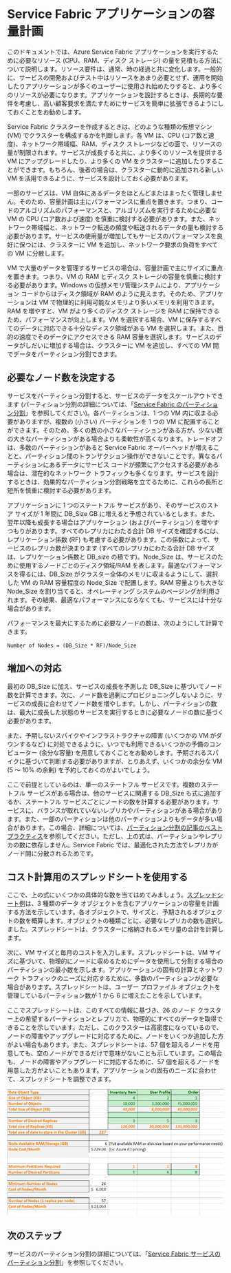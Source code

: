<properties
   pageTitle="Service Fabric アプリの容量計画 | Microsoft Azure"
   description="Service Fabric アプリケーションに必要なコンピューティング ノードの数を特定する方法について説明します。"
   services="service-fabric"
   documentationCenter=".net"
   authors="mani-ramaswamy"
   manager="coreysa"
   editor=""/>

<tags
   ms.service="service-fabric"
   ms.devlang="dotnet"
   ms.topic="article"
   ms.tgt_pltfrm="NA"
   ms.workload="NA"
   ms.date="11/12/2015"
   ms.author="subramar"/>


# Service Fabric アプリケーションの容量計画


このドキュメントでは、Azure Service Fabric アプリケーションを実行するために必要なリソース (CPU、RAM、ディスク ストレージ) の量を見積もる方法について説明します。リソース要件は、通常、時の経過と共に変化します。一般的に、サービスの開発およびテスト中はリソースをあまり必要とせず、運用を開始したりアプリケーションが多くのユーザーに使用され始めたりすると、より多くのリソースが必要になります。アプリケーションを設計するときは、長期的な要件を考慮し、高い顧客要求を満たすためにサービスを簡単に拡張できるようにしておくことをお勧めします。

 Service Fabric クラスターを作成するときは、どのような種類の仮想マシン (VM) でクラスターを構成するかを判断します。各 VM は、CPU (コア数と速度)、ネットワーク帯域幅、RAM、ディスク ストレージなどの面で、リソースの量が制限されます。サービスが成長すると共に、より多くのリソースを提供する VM にアップグレードしたり、より多くの VM をクラスターに追加したりすることができます。もちろん、後者の場合は、クラスターに動的に追加される新しい VM を活用できるように、サービスを設計しておく必要があります。

一部のサービスは、VM 自体にあるデータをほとんどまたはまったく管理しません。そのため、容量計画は主にパフォーマンスに重点を置きます。つまり、コードのアルゴリズムのパフォーマンスと、アルゴリズムを実行するために必要な VM の CPU (コア数および速度) を慎重に検討する必要があります。また、ネットワーク帯域幅と、ネットワーク転送の頻度や転送されるデータの量も検討する必要があります。サービスの使用量が増加してもサービスのパフォーマンスを良好に保つには、クラスターに VM を追加し、ネットワーク要求の負荷をすべての VM に分散します。

VM で大量のデータを管理するサービスの場合は、容量計画で主にサイズに重点を置きます。つまり、VM の RAM とディスク ストレージの容量を慎重に検討する必要があります。Windows の仮想メモリ管理システムにより、アプリケーション コードからはディスク領域が RAM のように見えます。そのため、アプリケーションは VM で物理的に利用可能なメモリより多いメモリを利用できます。RAM を増やすと、VM がより多くのディスク ストレージを RAM に保持できるため、パフォーマンスが向上します。VM を選択する場合、VM に保存するすべてのデータに対応できる十分なディスク領域がある VM を選択します。また、目的の速度でそのデータにアクセスできる RAM 容量を選択します。サービスのデータがしだいに増加する場合は、クラスターに VM を追加し、すべての VM 間でデータをパーティション分割できます。

## 必要なノード数を決定する

サービスをパーティション分割すると、サービスのデータをスケールアウトできます (パーティション分割の詳細については、「[Service Fabric のパーティション分割](service-fabric-concepts-partitioning.md)」を参照してください)。各パーティションは、1 つの VM 内に収まる必要がありますが、複数の (小さい) パーティションを 1 つの VM に配置することができます。そのため、多くの数の小さなパーティションがある方が、少ない数の大きなパーティションがある場合よりも柔軟性が高くなります。トレードオフは、多数のパーティションがあると Service Fabric オーバーヘッドが増えることと、パーティション間のトランザクション操作ができないことです。異なるパーティションにあるデータにサービス コードが頻繁にアクセスする必要がある場合は、潜在的なネットワーク トラフィックも多くなります。サービスを設計するときは、効果的なパーティション分割戦略を立てるために、これらの長所と短所を慎重に検討する必要があります。

アプリケーションに 1 つのステートフル サービスがあり、そのサービスのストア サイズが 1 年間に DB\_Size GB に増えると予想されているとします。また、翌年以降も成長する場合はアプリケーション (およびパーティション) を増やすつもりがあります。すべてのレプリカにわたる合計 DB サイズを確認するには、レプリケーション係数 (RF) も考慮する必要があります。この係数によって、サービスのレプリカ数が決まります (すべてのレプリカにわたる合計 DB サイズは、レプリケーション係数と DB\_size の積です)。Node\_Size は、サービスのために使用するノードごとのディスク領域/RAM を表します。最適なパフォーマンスを得るには、DB\_Size がクラスター全体のメモリに収まるようにして、選択した VM の RAM 容量程度の Node\_Size で配置します。RAM 容量よりも大きな Node\_Size を割り当てると、オペレーティング システムのページングが利用されます。その結果、最適なパフォーマンスにならなくても、サービスには十分な場合があります。

パフォーマンスを最大にするために必要なノードの数は、次のようにして計算できます。

```
Number of Nodes = (DB_Size * RF)/Node_Size

```


## 増加への対応

最初の DB\_Size に加え、サービスの成長を予測した DB\_Size に基づいてノード数を計算できます。次に、ノード数を過剰にプロビジョニングしないように、サービスの成長に合わせてノード数を増やします。しかし、パーティションの数は、最大に成長した状態のサービスを実行するときに必要なノードの数に基づく必要があります。

また、予期しないスパイクやインフラストラクチャの障害 (いくつかの VM がダウンするなど) に対処できるように、いつでも利用できるいくつかの予備のコンピューター (余分な容量) を用意しておくことをお勧めします。予期されるスパイクに基づいて判断する必要がありますが、とりあえず、いくつかの余分な VM (5 ～ 10% の余剰) を予約しておくのがよいでしょう。

ここで前提としているのは、単一のステートフル サービスです。複数のステートフル サービスがある場合は、他のサービスに関連する DB\_Size も式に追加するか、ステートフル サービスごとにノードの数を計算する必要があります。サービスに、バランスが取れていないレプリカやパーティションがある場合があります。また、一部のパーティションは他のパーティションよりもデータが多い場合があります。この場合、詳細については、[パーティション分割の記事のベスト プラクティス](service-fabric-concepts-partitioning.md)を参照してください。ただし、上の式は、パーティションやレプリカの数に依存しません。Service Fabric では、最適化された方法でレプリカがノード間に分散されるためです。


## コスト計算用のスプレッドシートを使用する

ここで、上の式にいくつかの具体的な数を当てはめてみましょう。[スプレッドシート例](https://servicefabricsdkstorage.blob.core.windows.net/publicrelease/SF%20VM%20Cost%20calculator-NEW.xlsx)は、3 種類のデータ オブジェクトを含むアプリケーションの容量を計画する方法を示しています。各オブジェクトで、サイズと、予期されるオブジェクトの数を概算します。オブジェクトの種類ごとに、必要なレプリカの数も選択しました。スプレッドシートは、クラスターに格納されるメモリ量の合計を計算します。

次に、VM サイズと毎月のコストを入力します。スプレッドシートは、VM サイズに基づいて、物理的にノードに収めるためにデータを使用して分割する場合のパーティションの最小数を示します。アプリケーションの固有の計算とネットワーク トラフィックのニーズに対応するために、多数のパーティションが必要な場合があります。スプレッドシートは、ユーザー プロファイル オブジェクトを管理しているパーティション数が 1 から 6 に増えたことを示しています。

ここでスプレッドシートは、このすべての情報に基づき、26 のノード クラスター上の希望するパーティションとレプリカで、物理的にすべてのデータを取得できることを示しています。ただし、このクラスターは高密度になっているので、ノードの障害やアップグレードに対応するために、ノードをいくつか追加した方がよい場合もあります。また、スプレッドシートは、57 個を超えるノードを用意しても、空のノードができるだけで意味がないことも示しています。この場合も、ノードの障害やアップグレードに対応するために、57 個を超えるノードを用意した方がよいこともあります。アプリケーションの固有のニーズに合わせて、スプレッドシートを調整できます。

![コスト計算用のスプレッドシート][Image1]



## 次のステップ

サービスのパーティション分割の詳細については、「[Service Fabric サービスのパーティション分割][10]」を参照してください。



<!--Image references-->
[Image1]: ./media/SF-Cost.png

<!--Link references--In actual articles, you only need a single period before the slash-->
[10]: service-fabric-concepts-partitioning.md

<!---HONumber=AcomDC_0121_2016-->